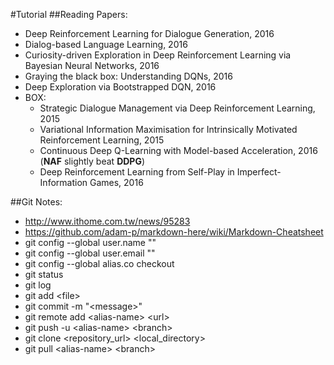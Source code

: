 #Tutorial
##Reading Papers:
- Deep Reinforcement Learning for Dialogue Generation, 2016
- Dialog-based Language Learning, 2016
- Curiosity-driven Exploration in Deep Reinforcement Learning via Bayesian Neural Networks, 2016
- Graying the black box: Understanding DQNs, 2016
- Deep Exploration via Bootstrapped DQN, 2016
- BOX:
  - Strategic Dialogue Management via Deep Reinforcement Learning, 2015
  - Variational Information Maximisation for Intrinsically Motivated Reinforcement Learning, 2015
  - Continuous Deep Q-Learning with Model-based Acceleration, 2016  (**NAF** slightly beat **DDPG**)
  - Deep Reinforcement Learning from Self-Play in Imperfect-Information Games, 2016

##Git Notes:
- http://www.ithome.com.tw/news/95283
- https://github.com/adam-p/markdown-here/wiki/Markdown-Cheatsheet
- git config --global user.name ""
- git config --global user.email ""
- git config --global alias.co checkout
- git status
- git log
- git add \<file\>
- git commit -m "\<message\>"
- git remote add \<alias-name\> \<url\>
- git push -u \<alias-name\> \<branch\>
- git clone \<repository_url\> \<local_directory\>
- git pull \<alias-name\> \<branch\>

